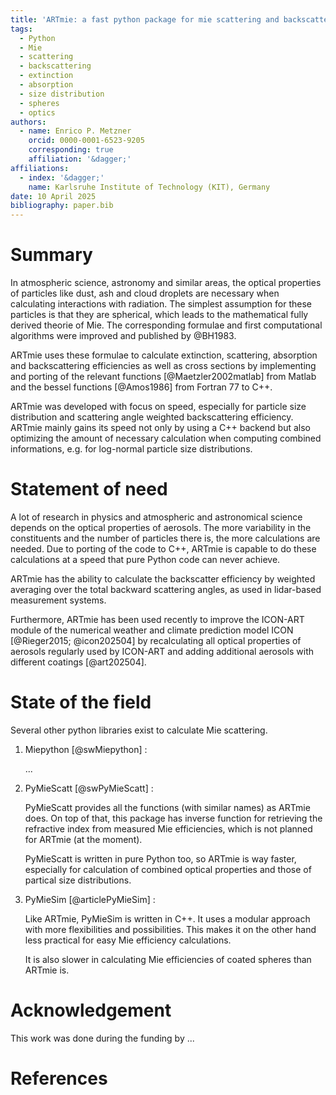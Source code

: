```yaml
---
title: 'ARTmie: a fast python package for mie scattering and backscattering calculations of single particles, coated particles and log-normal distributed particles'
tags:
  - Python
  - Mie
  - scattering
  - backscattering
  - extinction
  - absorption
  - size distribution
  - spheres
  - optics
authors:
  - name: Enrico P. Metzner
    orcid: 0000-0001-6523-9205
    corresponding: true
    affiliation: '&dagger;'
affiliations:
  - index: '&dagger;'
    name: Karlsruhe Institute of Technology (KIT), Germany
date: 10 April 2025
bibliography: paper.bib
---
```


# Summary

[//]: # (soopy-doopy summary xD)

[//]: # (What infos would I like to read in a random paper, if it is telling me something about this code?)
[//]: # (- general topic -> Mie scattering calculations)
[//]: # (- core features -> single, coated particles and log-normal distributed particles)
[//]: # (- exceptional feature -> backscattering as seen in athmospheric sciences)
[//]: # (- other things...?)

In atmospheric science, astronomy and similar areas, the optical properties of particles like dust, ash and cloud droplets are necessary when calculating interactions with radiation.
The simplest assumption for these particles is that they are spherical, which leads to the mathematical fully derived theorie of Mie.
The corresponding formulae and first computational algorithms were improved and published by @BH1983.

ARTmie uses these formulae to calculate extinction, scattering, absorption and backscattering efficiencies as well as cross sections by implementing and porting of the relevant functions [@Maetzler2002matlab] from Matlab and the bessel functions [@Amos1986] from Fortran 77 to C++.

ARTmie was developed with focus on speed, especially for particle size distribution and scattering angle weighted backscattering efficiency. ARTmie mainly gains its speed not only by using a C++ backend but also optimizing the amount of necessary calculation when computing combined informations, e.g. for log-normal particle size distributions.


# Statement of need

A lot of research in physics and atmospheric and astronomical science depends on the optical properties of aerosols. The more variability in the constituents and the number of particles there is, the more calculations are needed.  Due to porting of the code to C++, ARTmie is capable to do these calculations at a speed that pure Python code can never achieve.

ARTmie has the ability to calculate the backscatter efficiency by weighted averaging over the total backward scattering angles, as used in lidar-based measurement systems.

Furthermore, ARTmie has been used recently to improve the ICON-ART module of the numerical weather and climate prediction model ICON [@Rieger2015; @icon202504] by recalculating all optical properties of aerosols regularly used by ICON-ART and adding additional aerosols with different coatings [@art202504].


# State of the field

Several other python libraries exist to calculate Mie scattering.

1. Miepython [@swMiepython] :

   ...

2. PyMieScatt [@swPyMieScatt] :

   PyMieScatt provides all the functions (with similar names) as ARTmie does. On top of that, this package has inverse function for retrieving the refractive index from measured Mie efficiencies, which is not planned for ARTmie (at the moment).

   PyMieScatt is written in pure Python too, so ARTmie is way faster, especially for calculation of combined optical properties and those of partical size distributions.

3. PyMieSim [@articlePyMieSim] :

   Like ARTmie, PyMieSim is written in C++. It uses a modular approach with more flexibilities and possibilities. This makes it on the other hand less practical for easy Mie efficiency calculations.

   It is also slower in calculating Mie efficiencies of coated spheres than ARTmie is.


# Acknowledgement
This work was done during the funding by ...

# References
